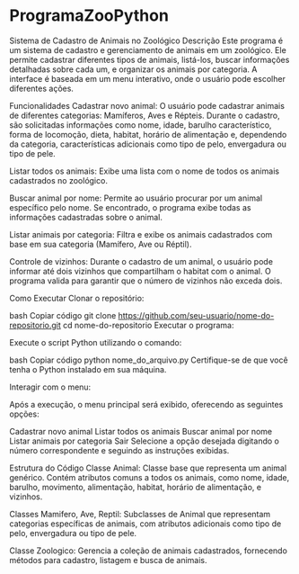 # ProgramaZooPython

Sistema de Cadastro de Animais no Zoológico
Descrição
Este programa é um sistema de cadastro e gerenciamento de animais em um zoológico. Ele permite cadastrar diferentes tipos de animais, listá-los, buscar informações detalhadas sobre cada um, e organizar os animais por categoria. A interface é baseada em um menu interativo, onde o usuário pode escolher diferentes ações.

Funcionalidades
Cadastrar novo animal: O usuário pode cadastrar animais de diferentes categorias: Mamíferos, Aves e Répteis. Durante o cadastro, são solicitadas informações como nome, idade, barulho característico, forma de locomoção, dieta, habitat, horário de alimentação e, dependendo da categoria, características adicionais como tipo de pelo, envergadura ou tipo de pele.

Listar todos os animais: Exibe uma lista com o nome de todos os animais cadastrados no zoológico.

Buscar animal por nome: Permite ao usuário procurar por um animal específico pelo nome. Se encontrado, o programa exibe todas as informações cadastradas sobre o animal.

Listar animais por categoria: Filtra e exibe os animais cadastrados com base em sua categoria (Mamífero, Ave ou Réptil).

Controle de vizinhos: Durante o cadastro de um animal, o usuário pode informar até dois vizinhos que compartilham o habitat com o animal. O programa valida para garantir que o número de vizinhos não exceda dois.

Como Executar
Clonar o repositório:

bash
Copiar código
git clone https://github.com/seu-usuario/nome-do-repositorio.git
cd nome-do-repositorio
Executar o programa:

Execute o script Python utilizando o comando:

bash
Copiar código
python nome_do_arquivo.py
Certifique-se de que você tenha o Python instalado em sua máquina.

Interagir com o menu:

Após a execução, o menu principal será exibido, oferecendo as seguintes opções:

Cadastrar novo animal
Listar todos os animais
Buscar animal por nome
Listar animais por categoria
Sair
Selecione a opção desejada digitando o número correspondente e seguindo as instruções exibidas.

Estrutura do Código
Classe Animal: Classe base que representa um animal genérico. Contém atributos comuns a todos os animais, como nome, idade, barulho, movimento, alimentação, habitat, horário de alimentação, e vizinhos.

Classes Mamifero, Ave, Reptil: Subclasses de Animal que representam categorias específicas de animais, com atributos adicionais como tipo de pelo, envergadura ou tipo de pele.

Classe Zoologico: Gerencia a coleção de animais cadastrados, fornecendo métodos para cadastro, listagem e busca de animais.
